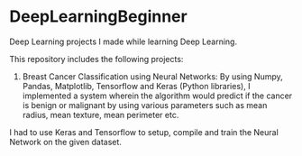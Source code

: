 # DeepLearningBeginner
Deep Learning projects I made while learning Deep Learning.

This repository includes the following projects:
1. Breast Cancer Classification using Neural Networks: By using Numpy, Pandas, Matplotlib, Tensorflow and Keras (Python libraries), I implemented a system wherein the algorithm would predict if the cancer is benign or malignant by using various parameters such as mean radius, mean texture, mean perimeter etc.

  I had to use Keras and Tensorflow to setup, compile and train the Neural Network on the given dataset.


